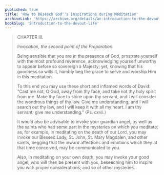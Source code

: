 ```yaml
---
published: true
title: 'How to Beseech God''s Inspirations during Meditation'
archiveLink: 'https://archive.org/details/an-introduction-to-the-devout-life/page/52?view=theater'
bookSlug: 'introduction-to-the-devout-life'
---
```


> CHAPTER III.
>
> *Invocation, the second point of the Preparation.*
>
> Being sensible that you are in the presence of God, prostrate yourself with the most profound reverence, acknowledging yourself unworthy to appear before so sovereign a Majesty; yet, knowing that his goodness so wills it, humbly beg the grace to serve and worship Him in this meditation.
>
> To this end you may use these short and inflamed words of David: "Cast me not, O God, away from thy face, and take not thy holy spirit from me. Make thy face to shine upon thy servant, and I will consider the wondrous things of thy law. Give me understanding, and I will search out thy law, and I will keep it with all my heart. I am thy servant; give me understanding." (Ps. cxvii.)
>
> It would also be advisable to invoke your guardian angel, as well as the saints who had some part in the mysteries on which you meditate; as, for example, in meditating on the death of our Lord, you may invoke our Blessed Lady, St. John, St. Mary Magdalen, and other saints, begging that the inward affections and emotions which they at that time conceived, may be communicated to you.
>
> Also, in meditating on your own death, you may invoke your good angel, who will then be present with you, beseeching him to inspire you with proper considerations; and so of other mysteries.
